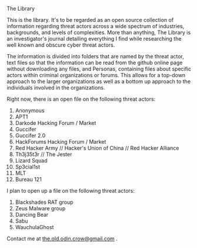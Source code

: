 The Library

This is the library. It's to be regarded as an open source collection of information regarding threat actors across
a wide spectrum of industries, backgrounds, and levels of complexities. More than anything, The Library is an 
investigator's journal detailing everything I find while researching the well known and obscure cyber threat actors.

The information is divided into folders that are named by the threat actor, text files so that the information can 
be read from the github online page without downloading any files, and Personas, containing files about specific actors within
criminal organizations or forums. This allows for a top-down approach to the larger organizations as well as a bottom up 
approach to the individuals involved in the organizations. 

Right now, there is an open file on the following threat actors:

1. Anonymous
2. APT1
3. Darkode Hacking Forum / Market
4. Guccifer
5. Guccifer 2.0
6. HackForums Hacking Forum / Market
7. Red Hacker Army // Hacker's Union of China // Red Hacker Alliance
8. Th3j35t3r // The Jester
9. Lizard Squad
10. Sp3cial1st
11. MLT
12. Bureau 121

I plan to open up a file on the following threat actors:

1. Blackshades RAT group
2. Zeus Malware group
3. Dancing Bear 
4. Sabu
5. WauchulaGhost



Contact me at the.old.odin.crow@gmail.com .
